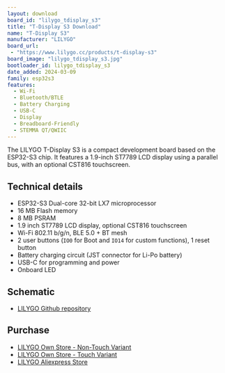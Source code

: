```yaml
---
layout: download
board_id: "lilygo_tdisplay_s3"
title: "T-Display S3 Download"
name: "T-Display S3"
manufacturer: "LILYGO"
board_url:
 - "https://www.lilygo.cc/products/t-display-s3"
board_image: "lilygo_tdisplay_s3.jpg"
bootloader_id: lilygo_tdisplay_s3
date_added: 2024-03-09
family: esp32s3
features:
  - Wi-Fi
  - Bluetooth/BTLE
  - Battery Charging
  - USB-C
  - Display
  - Breadboard-Friendly
  - STEMMA QT/QWIIC
---
```


The LILYGO T-Display S3 is a compact development board based on the ESP32-S3 chip. It features a 1.9-inch ST7789 LCD display using a parallel bus, with an optional CST816 touchscreen.

## Technical details

* ESP32-S3 Dual-core 32-bit LX7 microprocessor
* 16 MB Flash memory
* 8 MB PSRAM
* 1.9 inch ST7789 LCD display, optional CST816 touchscreen
* Wi-Fi 802.11 b/g/n, BLE 5.0 + BT mesh
* 2 user buttons (`IO0` for Boot and `IO14` for custom functions), 1 reset button
* Battery charging circuit (JST connector for Li-Po battery)
* USB-C for programming and power
* Onboard LED

## Schematic

- [LILYGO Github repository](https://github.com/Xinyuan-LilyGO/T-Display-S3)

## Purchase

* [LILYGO Own Store - Non-Touch Variant](https://www.lilygo.cc/products/t-display-s3?variant=42351558590645)
* [LILYGO Own Store - Touch Variant](https://www.lilygo.cc/products/t-display-s3?variant=42589373268149)
* [LILYGO Aliexpress Store](https://lilygo.aliexpress.com/store/2090076)
